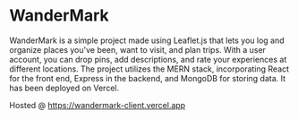 # WanderMark
WanderMark is a simple project made using Leaflet.js that lets you log and organize places you've been, want to visit, and plan trips. With a user account, you can drop pins, add descriptions, and rate your experiences at different locations. The project utilizes the MERN stack, incorporating React for the front end, Express in the backend, and MongoDB for storing data. It has been deployed on Vercel.

Hosted @ https://wandermark-client.vercel.app
